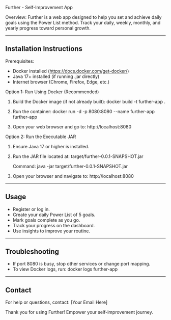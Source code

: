 Further - Self-Improvement App

Overview:
Further is a web app designed to help you set and achieve daily goals using the Power List method. Track your daily, weekly, monthly, and yearly progress toward personal growth.

------------------------------------
Installation Instructions
------------------------------------

Prerequisites:
- Docker installed (https://docs.docker.com/get-docker/)
- Java 17+ installed (if running .jar directly)
- Internet browser (Chrome, Firefox, Edge, etc.)

Option 1: Run Using Docker (Recommended)
1. Build the Docker image (if not already built):
   docker build -t further-app .

2. Run the container:
   docker run -d -p 8080:8080 --name further-app further-app

3. Open your web browser and go to:
   http://localhost:8080

Option 2: Run the Executable JAR
1. Ensure Java 17 or higher is installed.

2. Run the JAR file located at:
   target/further-0.0.1-SNAPSHOT.jar

   Command:
   java -jar target/further-0.0.1-SNAPSHOT.jar

3. Open your browser and navigate to:
   http://localhost:8080

------------------------------------
Usage
------------------------------------
- Register or log in.
- Create your daily Power List of 5 goals.
- Mark goals complete as you go.
- Track your progress on the dashboard.
- Use insights to improve your routine.

------------------------------------
Troubleshooting
------------------------------------
- If port 8080 is busy, stop other services or change port mapping.
- To view Docker logs, run:
  docker logs further-app

------------------------------------
Contact
------------------------------------
For help or questions, contact: [Your Email Here]

Thank you for using Further!
Empower your self-improvement journey.
